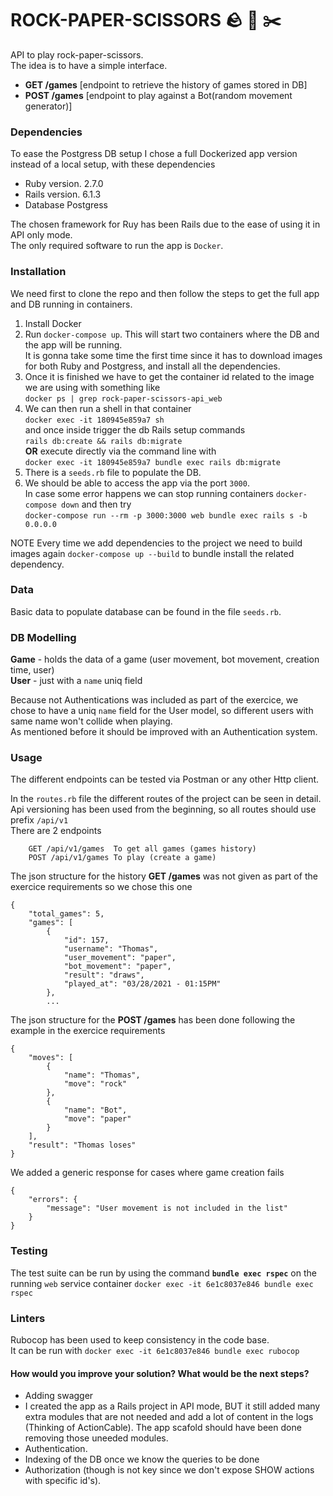 # ROCK-PAPER-SCISSORS 🪨 🧻 ✂️

API to play rock-paper-scissors.  
The idea is to have a simple interface.

- **GET /games** [endpoint to retrieve the history of games stored in DB]
- **POST /games** [endpoint to play against a Bot(random movement generator)]

### Dependencies

To ease the Postgress DB setup I chose a full Dockerized app version instead of a local setup, with these dependencies

- Ruby version. 2.7.0
- Rails version. 6.1.3
- Database Postgress

The chosen framework for Ruy has been Rails due to the ease of using it in API only mode.  
The only required software to run the app is `Docker`.

### Installation

We need first to clone the repo and then follow the steps to get the full app and DB running in containers.

1. Install Docker
2. Run `docker-compose up`. This will start two containers where the DB and the app will be running.  
   It is gonna take some time the first time since it has to download images for both Ruby and Postgress, and install all the dependencies.
3. Once it is finished we have to get the container id related to the image we are using with something like  
   `docker ps | grep rock-paper-scissors-api_web`
4. We can then run a shell in that container  
   `docker exec -it 180945e859a7 sh`  
   and once inside trigger the db Rails setup commands  
   `rails db:create && rails db:migrate`  
   **OR** execute directly via the command line with  
   `docker exec -it 180945e859a7 bundle exec rails db:migrate`
5. There is a `seeds.rb` file to populate the DB.
6. We should be able to access the app via the port `3000`.  
   In case some error happens we can stop running containers `docker-compose down` and then try  
   `docker-compose run --rm -p 3000:3000 web bundle exec rails s -b 0.0.0.0`

NOTE
Every time we add dependencies to the project we need to build images again `docker-compose up --build` to bundle install the related dependency.

### Data

Basic data to populate database can be found in the file `seeds.rb`.

### DB Modelling

**Game** - holds the data of a game (user movement, bot movement, creation time, user)  
**User** - just with a `name` uniq field

Because not Authentications was included as part of the exercice, we chose to have a uniq `name` field for the User model, so different users with same name won't collide when playing.\
As mentioned before it should be improved with an Authentication system.

### Usage

The different endpoints can be tested via Postman or any other Http client.

In the `routes.rb` file the different routes of the project can be seen in detail.  
Api versioning has been used from the beginning, so all routes should use prefix `/api/v1`  
There are 2 endpoints

        GET /api/v1/games  To get all games (games history)
        POST /api/v1/games To play (create a game)

The json structure for the history **GET /games** was not given as part of the exercice requirements so we chose this one

```
{
    "total_games": 5,
    "games": [
        {
            "id": 157,
            "username": "Thomas",
            "user_movement": "paper",
            "bot_movement": "paper",
            "result": "draws",
            "played_at": "03/28/2021 - 01:15PM"
        },
        ...
```

The json structure for the **POST /games** has been done following the example in the exercice requirements

```
{
    "moves": [
        {
            "name": "Thomas",
            "move": "rock"
        },
        {
            "name": "Bot",
            "move": "paper"
        }
    ],
    "result": "Thomas loses"
}
```

We added a generic response for cases where game creation fails

```
{
    "errors": {
        "message": "User movement is not included in the list"
    }
}
```

### Testing

The test suite can be run by using the command **`bundle exec rspec`** on the running `web` service container
`docker exec -it 6e1c8037e846 bundle exec rspec`

### Linters

Rubocop has been used to keep consistency in the code base.  
It can be run with `docker exec -it 6e1c8037e846 bundle exec rubocop`

#### How would you improve your solution? What would be the next steps?

- Adding swagger
- I created the app as a Rails project in API mode, BUT it still added many extra modules that are not needed and add a lot of content in the logs (Thinking of ActionCable). The app scafold should have been done removing those uneeded modules.
- Authentication.
- Indexing of the DB once we know the queries to be done
- Authorization (though is not key since we don't expose SHOW actions with specific id's).

